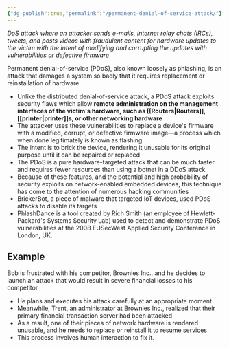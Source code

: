 ```yaml
---
{"dg-publish":true,"permalink":"/permanent-denial-of-service-attack/"}
---
```


*DoS attack where an attacker sends e-mails, Internet relay chats (IRCs), tweets, and posts videos with fraudulent content for hardware updates to the victim with the intent of modifying and corrupting the updates with vulnerabilities or defective firmware*

Permanent denial-of-service (PDoS), also known loosely as phlashing, is an attack that damages a system so badly that it requires replacement or reinstallation of hardware
- Unlike the distributed denial-of-service attack, a PDoS attack exploits security flaws which allow **remote administration on the management interfaces of the victim's hardware, such as [[Routers\|Routers]], [[printer\|printer]]s, or other networking hardware**
- The attacker uses these vulnerabilities to replace a device's firmware with a modified, corrupt, or defective firmware image—a process which when done legitimately is known as flashing
- The intent is to brick the device, rendering it unusable for its original purpose until it can be repaired or replaced
- The PDoS is a pure hardware-targeted attack that can be much faster and requires fewer resources than using a botnet in a DDoS attack
- Because of these features, and the potential and high probability of security exploits on network-enabled embedded devices, this technique has come to the attention of numerous hacking communities
- BrickerBot, a piece of malware that targeted IoT devices, used PDoS attacks to disable its targets
- PhlashDance is a tool created by Rich Smith (an employee of Hewlett-Packard's Systems Security Lab) used to detect and demonstrate PDoS vulnerabilities at the 2008 EUSecWest Applied Security Conference in London, UK.


## Example

Bob is frustrated with his competitor, Brownies Inc., and he decides to launch an attack that would result in severe financial losses to his competitor
- He plans and executes his attack carefully at an appropriate moment
- Meanwhile, Trent, an administrator at Brownies Inc., realized that their primary financial transaction server had been attacked
- As a result, one of their pieces of network hardware is rendered unusable, and he needs to replace or reinstall it to resume services
- This process involves human interaction to fix it.   